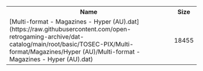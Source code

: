 <table>
<tr><th>Name</th><th>Size</th></tr>
<tr><td>
[Multi-format - Magazines - Hyper (AU).dat](https://raw.githubusercontent.com/open-retrogaming-archive/dat-catalog/main/root/basic/TOSEC-PIX/Multi-format/Magazines/Hyper (AU)/Multi-format - Magazines - Hyper (AU).dat)
</td><td>18455</td></tr>
</table>
